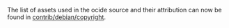 The list of assets used in the ocide source and their attribution can now be found in [contrib/debian/copyright](../contrib/debian/copyright).
